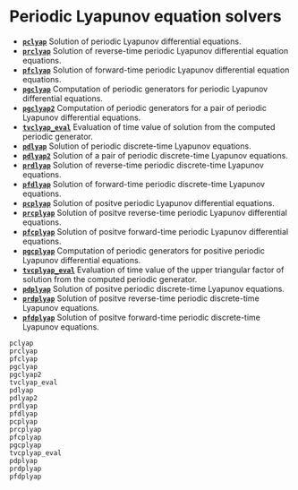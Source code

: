 # Periodic Lyapunov equation solvers 

* **[`pclyap`](@ref)** Solution of periodic Lyapunov differential equations. 
* **[`prclyap`](@ref)** Solution of reverse-time periodic Lyapunov differential equation equations. 
* **[`pfclyap`](@ref)**  Solution of forward-time periodic Lyapunov differential equation equations.
* **[`pgclyap`](@ref)** Computation of periodic generators for periodic Lyapunov differential equations.
* **[`pgclyap2`](@ref)** Computation of periodic generators for a pair of periodic Lyapunov differential equations.
* **[`tvclyap_eval`](@ref)** Evaluation of time value of solution from the computed periodic generator.
* **[`pdlyap`](@ref)** Solution of periodic discrete-time Lyapunov equations. 
* **[`pdlyap2`](@ref)** Solution of a pair of periodic discrete-time Lyapunov equations. 
* **[`prdlyap`](@ref)** Solution of reverse-time periodic discrete-time Lyapunov equations. 
* **[`pfdlyap`](@ref)**  Solution of forward-time periodic discrete-time Lyapunov equations.
* **[`pcplyap`](@ref)** Solution of positve periodic Lyapunov differential equations. 
* **[`prcplyap`](@ref)** Solution of positve reverse-time periodic Lyapunov differential equations.
* **[`pfcplyap`](@ref)**  Solution of positve forward-time periodic Lyapunov differential equations.
* **[`pgcplyap`](@ref)** Computation of periodic generators for positive periodic Lyapunov differential equations.
* **[`tvcplyap_eval`](@ref)** Evaluation of time value of the upper triangular factor of solution from the computed periodic generator.
* **[`pdplyap`](@ref)** Solution of positve periodic discrete-time Lyapunov equations. 
* **[`prdplyap`](@ref)** Solution of positve reverse-time periodic discrete-time Lyapunov equations. 
* **[`pfdplyap`](@ref)**  Solution of positve forward-time periodic discrete-time Lyapunov equations.

```@docs
pclyap
prclyap
pfclyap
pgclyap
pgclyap2
tvclyap_eval
pdlyap
pdlyap2
prdlyap
pfdlyap
pcplyap
prcplyap
pfcplyap
pgcplyap
tvcplyap_eval
pdplyap
prdplyap
pfdplyap
```
